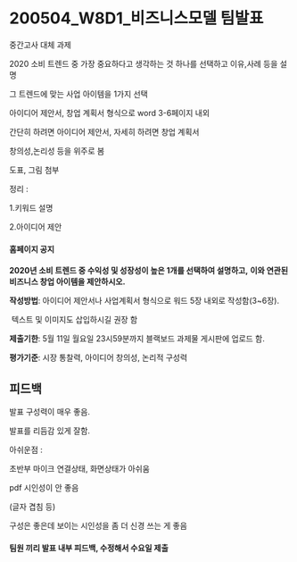 # 200504_W8D1_비즈니스모델 팀발표





중간고사 대체 과제

2020 소비 트렌드 중 가장 중요하다고 생각하는 것 하나를 선택하고 이유,사례 등을 설명

그 트렌드에 맞는 사업 아이템을 1가지 선택



아이디어 제안서, 창업 계획서 형식으로 word 3-6페이지 내외



간단히 하려면 아이디어 제안서, 자세히 하려면 창업 계획서



창의성,논리성 등을 위주로 봄



도표, 그림 첨부



정리 :

1.키워드 설명

2.아이디어 제안





#### 홈페이지 공지

**2020년 소비 트렌드 중 수익성 및 성장성이 높은 1개를 선택하여 설명하고,** **이와 연관된 비즈니스 창업 아이템을 제안하시오.**



**작성방법**: 아이디어 제안서나 사업계획서 형식으로 워드 5장 내외로 작성함(3~6장).           

​                  텍스트 및 이미지도 삽입하시길 권장 함

**제출기한**: 5월 11일 월요일 23시59분까지 블랙보드 과제물 게시판에 업로드 함.

**평가기준**: 시장 통찰력, 아이디어 창의성, 논리적 구성력







## 피드백

발표 구성력이 매우 좋음.



발표를 리듬감 있게 잘함.



아쉬운점 :

초반부 마이크 연결상태, 화면상태가 아쉬움



pdf 시인성이 안 좋음

(글자 겹침 등)



구성은 좋은데 보이는 시인성을 좀 더 신경 쓰는 게 좋음



#### 팀원 끼리 발표 내부 피드백, 수정해서 수요일 제출

